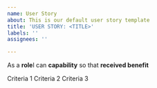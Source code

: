 ```yaml
---
name: User Story
about: This is our default user story template
title: 'USER STORY: <TITLE>'
labels: ''
assignees: ''

---
```


As a **role**I can **capability** so that **received benefit**

Criteria 1
Criteria 2
Criteria 3
